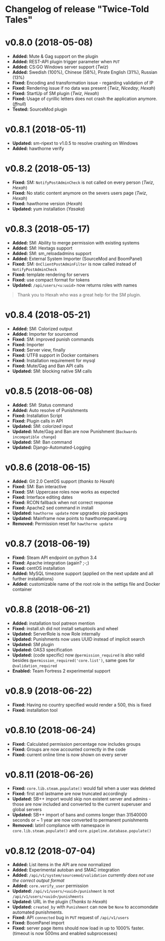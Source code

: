# Changelog of release "Twice-Told Tales"
# v0.8.0 (2018-05-08)
* **Added:** Mute & Gag support on the plugin
* **Added:** REST-API plugin trigger parameter when `PUT`
* **Added:** CS:GO Windows server support (_Twiz_)
* **Added:** Swedish (100%), Chinese (58%), Pirate English (31%), Russian (13%)
* **Fixed:** Encoding and transformation issue - regarding validation of IP
* **Fixed:** Rendering issue if no data was present (_Twiz_, _Niceday_, _Hexah_)
* **Fixed:** StartUp of SM plugin (_Twiz_, _Hexah_)
* **Fixed:** Usage of cyrillic letters does not crash the application anymore. (_ffnull_)
* **Tested:** SourceMod plugin

# v0.8.1 (2018-05-11)
* **Updated:** sm-ripext to v1.0.5 to resolve crashing on Windows
* **Added:** hawthorne verify

# v0.8.2 (2018-05-13)
* **Fixed:** SM: `NotifyPostAdminCheck` is not called on every person (_Twiz_, _Hexah_)
* **Fixed:** No static content anymore on the severs users page (_Twiz_, _Hexah_)
* **Fixed:** hawthorne version (_Hexah_)
* **Updated:** yum installation (_Yasaka_)

# v0.8.3 (2018-05-17)
* **Added:** SM: Ability to merge permission with existing systems
* **Added:** SM: Hextags support
* **Added:** SM: sm_reloadadmins support
* **Added:** External System Importer (SourceMod and BoomPanel)
* **Fixed:** SM: `OnClientPostAdminFilter` is now called instead of `NotifyPostAdminCheck`
* **Fixed:** template rendering for servers
* **Fixed:** use compact format for tokens
* **Updated:** `/api/users/<u:uuid>` now returns roles with names

> Thank you to Hexah who was a great help for the SM plugin.


# v0.8.4 (2018-05-21)
* **Added:** SM: Colorized output
* **Added:** Importer for sourcemod
* **Fixed:** SM: improved punish commands
* **Fixed:** Importer
* **Fixed:** Server view, finally
* **Fixed:** UTF8 support in Docker containers
* **Fixed:** Installation requirement for mysql
* **Fixed:** Mute/Gag and Ban API calls
* **Updated:** SM: blocking native SM calls


# v0.8.5 (2018-06-08)
* **Added:** SM: Status command
* **Added:** Auto resolve of Punishments
* **Fixed:** Installation Script
* **Fixed:** Plugin calls in API
* **Updated:** SM: colorized input
* **Updated:** Mute/Gag and Ban are now Punishment (`Backwards incompatible change`)
* **Updated:** SM: Ban command
* **Updated:** Django-Automated-Logging


# v0.8.6 (2018-06-15)
* **Added:** Git 2.0 CentOS support (_thanks to Hexah_)
* **Fixed:** SM: Ban interactive
* **Fixed:** SM: Uppercase roles now works as expected
* **Fixed:** Interface editing dates
* **Fixed:** RCON fallback when not correct response
* **Fixed:** Apache2 sed command in install
* **Updated:** `hawthorne update` now upgrades pip packages
* **Updated:** Mainframe now points to hawthornepanel.org
* **Removed:** Permission reset for `hawthorne update`


# v0.8.7 (2018-06-19)
* **Fixed:** Steam API endpoint on python 3.4
* **Fixed:** Apache integration (again? ;-;)
* **Fixed:** centOS installation
* **Added:** MySQL timezone support (applied on the next update and all further installations)
* **Added:** customizable name of the root role in the settigs file and Docker container


# v0.8.8 (2018-06-21)
* **Added:** installation tool patreon mention
* **Fixed:** install.sh did not install setuptools and wheel
* **Updated:** ServerRole is now Role internally
* **Updated:** Punishments now uses UUID instead of implicit search
* **Updated:** SM plugin
* **Updated:** OAS3 specification
* **Updated:** (code specific) now `@permission_required` is also valid besides `@permission_required('core.list')`, same goes for `@validation_required`
* **Enabled:** Team Fortress 2 experimental support


# v0.8.9 (2018-06-22)
* **Fixed:** Having no country specified would render a 500, this is fixed
* **Fixed:** installation tool


# v0.8.10 (2018-06-24)
* **Fixed:** Calculated permission percentage now includes groups
* **Fixed:** Groups are now accounted correctly in the code
* **Fixed:** current online time is now shown on every server


# v0.8.11 (2018-06-26)
* **Fixed:** `core.lib.steam.populate()` would fail when a user was deleted
* **Fixed:** first and lastname are now truncated accordingly
* **Updated:** SB++ import would skip non existent server and admins - those are now included and converted to the current superuser and global servers
* **Updated:** SB++ import of bans and comms longer than 31540000 seconds or ~ 1 year are now converted to permanent punishments
* **Removed:** latin1 compliance with namespace in `core.lib.steam.populate()` and `core.pipeline.database.populate()`

# v0.8.12 (2018-07-04)
* **Added:** List items in the API are now normalized
* **Added:** Experimental autoban and SMAC integration
* **Added:** `/api/v1/system/sourcemod/validation` _currently does not use the correct output format_
* **Added:** `core.verify_user` permission
* **Updated:** `/api/v1/users/<uuid>/punishment` is not `/api/v1/users/<uuid>/punishments`
* **Updated:** URL in the plugin (_Thanks to Hexah_)
* **Updated:** `created_by` with `Punishment` can now be `None` to accomondate automated punishments.
* **Fixed:** API `connected` bug in `PUT` request of `/api/v1/users`
* **Fixed:** BoomPanel import
* **Fixed:** server page items should now load in up to 1000% faster. (timeout is now 500ms and enabled subprocesses)
